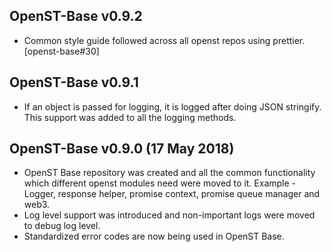 ## OpenST-Base v0.9.2
- Common style guide followed across all openst repos using prettier. [openst-base#30]

## OpenST-Base v0.9.1
- If an object is passed for logging, it is logged after doing JSON stringify. This support was added to all the logging methods.

## OpenST-Base v0.9.0 (17 May 2018)
- OpenST Base repository was created and all the common functionality which different openst modules need were moved to it. Example - Logger, response helper, promise context, promise queue manager and web3.
- Log level support was introduced and non-important logs were moved to debug log level.
- Standardized error codes are now being used in OpenST Base.
